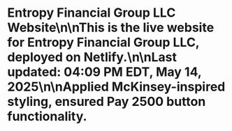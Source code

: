 # Entropy Financial Group LLC Website\n\nThis is the live website for Entropy Financial Group LLC, deployed on Netlify.\n\nLast updated: 04:09 PM EDT, May 14, 2025\n\nApplied McKinsey-inspired styling, ensured Pay 2500 button functionality.
